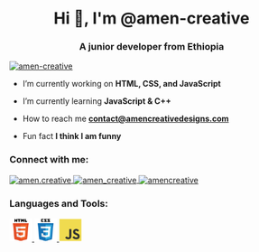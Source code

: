 <h1 align="center">Hi 👋, I'm @amen-creative</h1>
<h3 align="center">A junior developer from Ethiopia</h3>

<p align="left"> 
  <a href="https://github.com/ryo-ma/github-profile-trophy">
    <img src="https://github-profile-trophy.vercel.app/?username=amen-creative" alt="amen-creative" />
  </a> 
</p>

-  I’m currently working on **HTML, CSS, and JavaScript**

-  I’m currently learning **JavaScript & C++**

-  How to reach me **contact@amencreativedesigns.com**

-  Fun fact **I think I am funny**

<h3 align="left">Connect with me:</h3>
<p align="left">
  <a href="https://instagram.com/amen.creative" target="blank">
    <img align="center" src="https://raw.githubusercontent.com/rahuldkjain/github-profile-readme-generator/master/src/images/icons/Social/instagram.svg" alt="amen.creative" height="30" width="40" />
  </a>
  <a href="https://www.behance.net/amen_creative" target="blank">
    <img align="center" src="https://raw.githubusercontent.com/rahuldkjain/github-profile-readme-generator/master/src/images/icons/Social/behance.svg" alt="amen_creative" height="30" width="40" />
  </a>
  <a href="https://youtube.com/amencreative" target="blank">
    <img align="center" src="https://raw.githubusercontent.com/rahuldkjain/github-profile-readme-generator/master/src/images/icons/Social/youtube.svg" alt="amencreative" height="30" width="40" />
  </a>
</p>

<h3 align="left">Languages and Tools:</h3>
<p align="left"> 
  <a href="https://www.w3.org/html/" target="_blank" rel="noreferrer">
    <img src="https://raw.githubusercontent.com/devicons/devicon/master/icons/html5/html5-original-wordmark.svg" alt="html5" width="40" height="40"/>
  </a> 
  <a href="https://www.w3.org/Style/CSS/" target="_blank" rel="noreferrer">
    <img src="https://raw.githubusercontent.com/devicons/devicon/master/icons/css3/css3-original-wordmark.svg" alt="css3" width="40" height="40"/>
  </a> 
  <a href="https://developer.mozilla.org/en-US/docs/Web/JavaScript" target="_blank" rel="noreferrer">
    <img src="https://raw.githubusercontent.com/devicons/devicon/master/icons/javascript/javascript-original.svg" alt="javascript" width="40" height="40"/>
  </a> 
</p>
